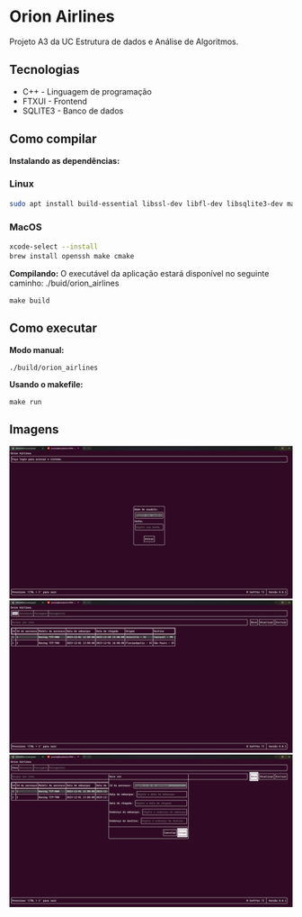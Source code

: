 # Orion Airlines

Projeto A3 da UC Estrutura de dados e Análise de Algoritmos.

## Tecnologias

* C++ - Linguagem de programação
* FTXUI - Frontend
* SQLITE3 - Banco de dados

## Como compilar

**Instalando as dependências:**

### Linux

```bash
sudo apt install build-essential libssl-dev libfl-dev libsqlite3-dev make cmake
```

### MacOS

```zsh
xcode-select --install
brew install openssh make cmake 
```

**Compilando:**
O executável da aplicação estará disponível no seguinte caminho: ./buid/orion_airlines

```console
make build
```

## Como executar

**Modo manual:**

```console
./build/orion_airlines
```

**Usando o makefile:**

```console
make run
```

## Imagens
![login screen](./assets/login.png/)
![home screen](./assets/home.png/)
![popup](./assets/popup.png/)
